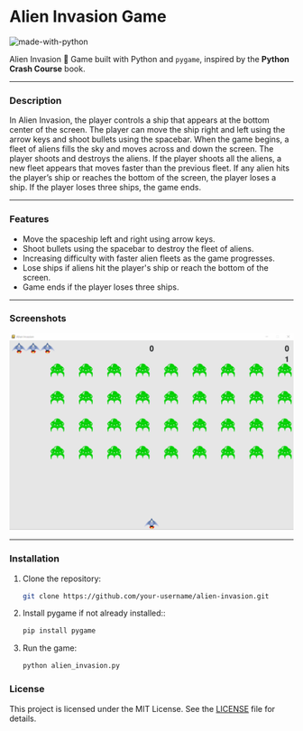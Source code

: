 # Alien Invasion Game

![made-with-python](https://img.shields.io/badge/Made%20with-Python-1f425f.svg)

Alien Invasion 👾 Game built with Python and `pygame`, inspired by the **Python Crash Course** book.

---

### Description
In Alien Invasion, the player controls a ship that appears at the bottom center of the screen. The player can move the ship right and left using the arrow keys and shoot bullets using the spacebar. When the game begins, a fleet of aliens fills the sky and moves across and down the screen. The player shoots and destroys the aliens. If the player shoots all the aliens, a new fleet appears that moves faster than the previous fleet. If any alien hits the player’s ship or reaches the bottom of the screen, the player loses a ship. If the player loses three ships, the game ends.

---

### Features
- Move the spaceship left and right using arrow keys.
- Shoot bullets using the spacebar to destroy the fleet of aliens.
- Increasing difficulty with faster alien fleets as the game progresses.
- Lose ships if aliens hit the player's ship or reach the bottom of the screen.
- Game ends if the player loses three ships.

---

### Screenshots

![Gameplay Screenshot](/images/alien-invasion.gif)

---

### Installation

1. Clone the repository:
   ```bash
   git clone https://github.com/your-username/alien-invasion.git
2. Install pygame if not already installed::
   ```bash
   pip install pygame
3. Run the game:
   ```bash
   python alien_invasion.py
   ```

### License
This project is licensed under the MIT License. See the [LICENSE](LICENSE) file for details.
